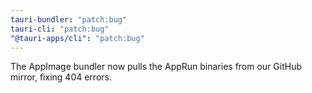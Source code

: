```yaml
---
tauri-bundler: "patch:bug"
tauri-cli: "patch:bug"
"@tauri-apps/cli": "patch:bug"
---
```


The AppImage bundler now pulls the AppRun binaries from our GitHub mirror, fixing 404 errors.
